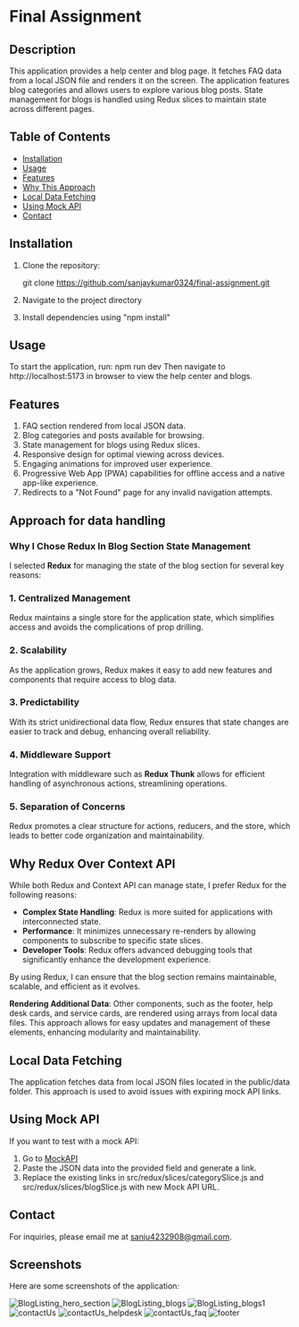 # Final Assignment

## Description

This application provides a help center and blog page. It fetches FAQ data from a local JSON file and renders it on the screen. The application features blog categories and allows users to explore various blog posts. State management for blogs is handled using Redux slices to maintain state across different pages.

## Table of Contents

- [Installation](#installation)
- [Usage](#usage)
- [Features](#features)
- [Why This Approach](#why-this-approach)
- [Local Data Fetching](#local-data-fetching)
- [Using Mock API](#using-mock-api)
- [Contact](#contact)

## Installation

1. Clone the repository:

   git clone https://github.com/sanjaykumar0324/final-assignment.git

2. Navigate to the project directory
3. Install dependencies using "npm install"

## Usage

To start the application, run: npm run dev
Then navigate to http://localhost:5173 in browser to view the help center and blogs.

## Features

1. FAQ section rendered from local JSON data.
2. Blog categories and posts available for browsing.
3. State management for blogs using Redux slices.
4. Responsive design for optimal viewing across devices.
5. Engaging animations for improved user experience.
6. Progressive Web App (PWA) capabilities for offline access and a native app-like experience.
7. Redirects to a "Not Found" page for any invalid navigation attempts.

## Approach for data handling


### Why I Chose Redux In Blog Section State Management

I selected **Redux** for managing the state of the blog section for several key reasons:

### 1. Centralized Management
Redux maintains a single store for the application state, which simplifies access and avoids the complications of prop drilling.

### 2. Scalability
As the application grows, Redux makes it easy to add new features and components that require access to blog data.

### 3. Predictability
With its strict unidirectional data flow, Redux ensures that state changes are easier to track and debug, enhancing overall reliability.

### 4. Middleware Support
Integration with middleware such as **Redux Thunk** allows for efficient handling of asynchronous actions, streamlining operations.

### 5. Separation of Concerns
Redux promotes a clear structure for actions, reducers, and the store, which leads to better code organization and maintainability.

## Why Redux Over Context API

While both Redux and Context API can manage state, I prefer Redux for the following reasons:

- **Complex State Handling**: Redux is more suited for applications with interconnected state.
- **Performance**: It minimizes unnecessary re-renders by allowing components to subscribe to specific state slices.
- **Developer Tools**: Redux offers advanced debugging tools that significantly enhance the development experience.

By using Redux, I can ensure that the blog section remains maintainable, scalable, and efficient as it evolves.


**Rendering Additional Data**: Other components, such as the footer, help desk cards, and service cards, are rendered using arrays from local data files. This approach allows for easy updates and management of these elements, enhancing modularity and maintainability.

## Local Data Fetching

The application fetches data from local JSON files located in the public/data folder. This approach is used to avoid issues with expiring mock API links.

## Using Mock API

If you want to test with a mock API:

1. Go to [MockAPI](https://designer.mocky.io/design)
2. Paste the JSON data into the provided field and generate a link.
3. Replace the existing links in src/redux/slices/categorySlice.js and src/redux/slices/blogSlice.js with new Mock API URL.

## Contact

For inquiries, please email me at [sanju4232908@gmail.com](mailto:sanju4232908@gmail.com).

## Screenshots

Here are some screenshots of the application:

![BlogListing_hero_section ](public/screenshots/bloglist_hero.png)
![BlogListing_blogs ](public/screenshots/bloglist_blog.png)
![BlogListing_blogs1 ](public/screenshots/bloglist_blog1.png)
![contactUs ](public/screenshots/contact_us.png)
![contactUs_helpdesk ](public/screenshots/contact_us_helpdesk.png)
![contactUs_faq ](public/screenshots/faq.png)
![footer ](public/screenshots/footer.png)
